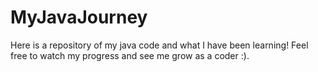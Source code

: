 # MyJavaJourney
Here is a repository of my java code and what I have been learning! Feel free to watch my progress and see me grow as a coder :).

